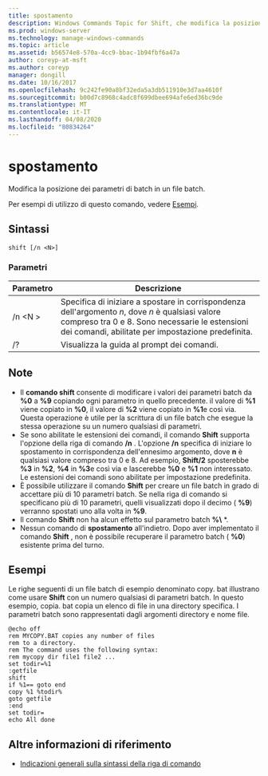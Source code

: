 ```yaml
---
title: spostamento
description: Windows Commands Topic for Shift, che modifica la posizione dei parametri batch in un file batch.
ms.prod: windows-server
ms.technology: manage-windows-commands
ms.topic: article
ms.assetid: b56574e8-570a-4cc9-bbac-1b94fbf6a47a
author: coreyp-at-msft
ms.author: coreyp
manager: dongill
ms.date: 10/16/2017
ms.openlocfilehash: 9c242fe90a8bf32eda5a3db511910e3d7aa4610f
ms.sourcegitcommit: b00d7c8968c4adc8f699dbee694afe6ed36bc9de
ms.translationtype: MT
ms.contentlocale: it-IT
ms.lasthandoff: 04/08/2020
ms.locfileid: "80834264"
---
```

# <a name="shift"></a>spostamento

Modifica la posizione dei parametri di batch in un file batch.

Per esempi di utilizzo di questo comando, vedere [Esempi](#BKMK_examples).

## <a name="syntax"></a>Sintassi

```
shift [/n <N>]
```

### <a name="parameters"></a>Parametri

|Parametro|Descrizione|
|---------|-----------|
|/n \<N >|Specifica di iniziare a spostare in corrispondenza dell'argomento *n*, dove *n* è qualsiasi valore compreso tra 0 e 8. Sono necessarie le estensioni dei comandi, abilitate per impostazione predefinita.|
|/?|Visualizza la guida al prompt dei comandi.|

## <a name="remarks"></a>Note

- Il **comando shift** consente di modificare i valori dei parametri batch da **%0** a **%9** copiando ogni parametro in quello precedente. il valore di **%1** viene copiato in **%0**, il valore di **%2** viene copiato in **%1**e così via. Questa operazione è utile per la scrittura di un file batch che esegue la stessa operazione su un numero qualsiasi di parametri.
- Se sono abilitate le estensioni dei comandi, il comando **Shift** supporta l'opzione della riga di comando **/n** . L'opzione **/n** specifica di iniziare lo spostamento in corrispondenza dell'ennesimo argomento, dove **n** è qualsiasi valore compreso tra 0 e 8. Ad esempio, **Shift/2** sposterebbe **%3** in **%2**, **%4** in **%3**e così via e lascerebbe **%0** e **%1** non interessato. Le estensioni dei comandi sono abilitate per impostazione predefinita.
- È possibile utilizzare il comando **Shift** per creare un file batch in grado di accettare più di 10 parametri batch. Se nella riga di comando si specificano più di 10 parametri, quelli visualizzati dopo il decimo ( **%9**) verranno spostati uno alla volta in **%9**.
- Il comando **Shift** non ha alcun effetto sul parametro batch **%\\** *.
- Nessun comando di **spostamento** all'indietro. Dopo aver implementato il comando **Shift** , non è possibile recuperare il parametro batch ( **%0**) esistente prima del turno.

## <a name="examples"></a><a name=BKMK_examples></a>Esempi

Le righe seguenti di un file batch di esempio denominato copy. bat illustrano come usare **Shift** con un numero qualsiasi di parametri batch. In questo esempio, copia. bat copia un elenco di file in una directory specifica. I parametri batch sono rappresentati dagli argomenti directory e nome file.
```
@echo off 
rem MYCOPY.BAT copies any number of files
rem to a directory.
rem The command uses the following syntax:
rem mycopy dir file1 file2 ... 
set todir=%1
:getfile
shift
if %1== goto end
copy %1 %todir%
goto getfile
:end
set todir=
echo All done
```

## <a name="additional-references"></a>Altre informazioni di riferimento

- [Indicazioni generali sulla sintassi della riga di comando](command-line-syntax-key.md)